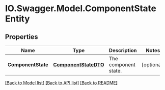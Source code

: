 # IO.Swagger.Model.ComponentStateEntity
## Properties

Name | Type | Description | Notes
------------ | ------------- | ------------- | -------------
**ComponentState** | [**ComponentStateDTO**](ComponentStateDTO.md) | The component state. | [optional] 

[[Back to Model list]](../README.md#documentation-for-models) [[Back to API list]](../README.md#documentation-for-api-endpoints) [[Back to README]](../README.md)

